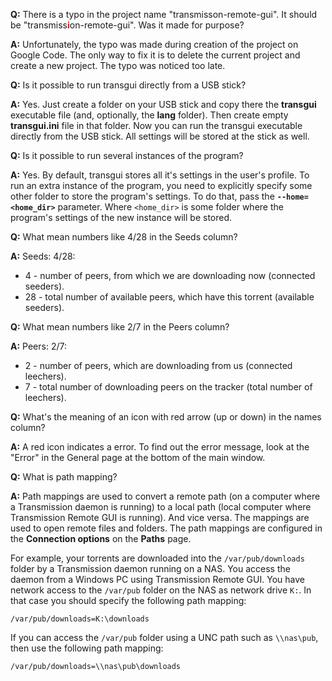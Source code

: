 **Q:**  There is a typo in the project name "transmisson-remote-gui". It should be "transmiss<font color='red'><b>i</b></font>on-remote-gui". Was it made for purpose?

**A:** Unfortunately, the typo was made during creation of the project on Google Code. The only way to fix it is to delete the current project and create a new project. The typo was noticed too late.

**Q:** Is it possible to run transgui directly from a USB stick?

**A:** Yes. Just create a folder on your USB stick and copy there the **transgui** executable file (and, optionally, the **lang** folder). Then create empty **transgui.ini** file in that folder. Now you can run the transgui executable directly from the USB stick. All settings will be stored at the stick as well.


**Q:** Is it possible to run several instances of the program?

**A:** Yes. By default, transgui stores all it's settings in the user's profile. To run an extra instance of the program, you need to explicitly specify some other folder to store the program's settings. To do that, pass the **`--home=<home_dir>`** parameter. Where `<home_dir>` is some folder where the program's settings of the new instance will be stored.

**Q:** What mean numbers like 4/28 in the Seeds column?

**A:** Seeds: 4/28:
  * 4 - number of peers, from which we are downloading now (connected seeders).
  * 28 - total number of available peers, which have this torrent (available seeders).

**Q:** What mean numbers like 2/7 in the Peers column?

**A:** Peers: 2/7:
  * 2 - number of peers, which are downloading from us (connected leechers).
  * 7 - total number of downloading peers on the tracker (total number of leechers).

**Q:** What's the meaning of an icon with red arrow (up or down) in the names column?

**A:** A red icon indicates a error. To find out the error message, look at the "Error" in the General page at the bottom of the main window.

**Q:** What is path mapping?

**A:** Path mappings are used to convert a remote path (on a computer where a Transmission daemon is running) to a local path (local computer where Transmission Remote GUI is running). And vice versa. The mappings are used to open remote files and folders. The path mappings are configured in the **Connection options** on the **Paths** page.

For example, your torrents are downloaded into the `/var/pub/downloads` folder by a Transmission daemon running on a NAS. You access the daemon from a Windows PC using Transmission Remote GUI. You have network access to the `/var/pub` folder on the NAS as network drive `K:`. In that case you should specify the following path mapping:

`/var/pub/downloads=K:\downloads`

If you can access the `/var/pub` folder using a UNC path such as `\\nas\pub`, then use the following path mapping:

`/var/pub/downloads=\\nas\pub\downloads`